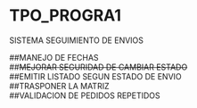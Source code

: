 # TPO_PROGRA1
SISTEMA SEGUIMIENTO DE ENVIOS 

##MANEJO DE FECHAS <br>
##~~MEJORAR SEGURIDAD DE CAMBIAR ESTADO~~ <br>
##EMITIR LISTADO SEGUN ESTADO DE ENVIO <br>
##TRASPONER LA MATRIZ <br>
##VALIDACION DE PEDIDOS REPETIDOS <br>
